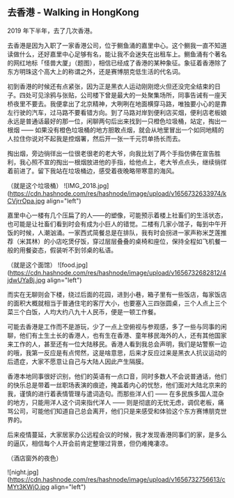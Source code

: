 ## 去香港 - Walking in HongKong

2019 年下半年，去了几次香港。

去香港是因为入职了一家香港公司，位于鲗鱼涌的嘉里中心。这个鲗我一直不知道读做什么，还好嘉里中心足够有名，能让我不会迷失在出租车上。鲗鱼涌有个著名的网红地标「怪兽大厦」（题图），相信已经成了香港的某种象征。象征着香港除了东方明珠这个高大上的称谓之外，还是赛博朋克低生活的代名词。

初到香港的时候还有点紧张，因为正是黑衣人运动刚刚熄火但还没完全结束的日子。四处可见涂鸦与张贴，公司楼下曾是最大的一处聚集场所，同事告诫有一座天桥夜里不要去。我便拿出了北京精神，大咧咧在地面横穿马路，唯独要小心的是靠左行驶的汽车，过马路不要看错方向。到了马路对岸到便利店买烟，便利店老板娘永远是普通话最好的那一位，闲聊两句后出来找到一只橙色垃圾桶，站定，掏出一根烟 —— 如果没有橙色垃圾桶的地方胆敢点烟，就会从地里冒出一个如同地精的人拉住你说对不起我是控烟署，然后开一张一千元罚单扬长而去。

掏出烟，旁边徜徉出一位很老很老的老大爷，向我比划了两个手指仿佛在宣告胜利，我心照不宣的掏出一根烟放进他的手指，给他点上，老大爷点点头，继续徜徉着前进了。留下我站在垃圾桶边，感受着夜晚略带寒意的海风。

（就是这个垃圾桶）
![IMG_2018.jpg](https://cdn.hashnode.com/res/hashnode/image/upload/v1656732633974/kCVjrrOpa.jpg align="left")

嘉里中心一楼有几个压扁了的人——的塑像，可能预示着楼上社畜们的生活状态，也可能是让社畜们看到时会有成为小巨人的错觉。二楼有几家小馆子，每到中午开饭的时候，人潮汹涌。一家西式简餐总是在排队，我有时会拐进一家声称米芝莲推荐（米其林）的小店吃煲仔饭，穿过层层叠叠的桌椅和座位，保持全程如飞机餐一般的用餐姿态，假装听不到邻桌的私语。

（就是这个面馆）
![food.jpg](https://cdn.hashnode.com/res/hashnode/image/upload/v1656732682812/4jdwUYaBj.jpg align="left")

而实在无聊则会下楼，绕过后面的花园，进到小巷，箱子里有一些饭店，每家饭店的面积大概就相当于普通住宅的客厅大小，也要塞入三四张圆桌，三个人点上三个菜三个白饭，人均大约八九十人民币，便是一顿工作餐。

可能去香港是工作而不是游玩，少了一点上空俯视与参观感，多了一些与同事的闲聊，他们有土生土长的香港人，也有生在香港、童年移民海外的人，还有其他国家来工作的人，甚至还有一位大陆移民。香港人看到我总会声明，我们是站警察一边的哦，我第一反应是有点愕然，这是啥意思，后来才反应过来是黑衣人抗议运动的后遗症，大家不愿意让自己与大陆人因此产生隔膜。

香港本地同事很好识别，他们的英语有一点口音，同时多数人不会说普通话，他们的快乐总是带着一丝职场表演的痕迹，掩盖着内心的忧愁，他们面对大陆北京来的我，谨慎的进行着表情管理与遣词造句。而那些洋人们 —— 在多民族多国人混杂的地方，只能用洋人这个词来指代洋人 —— 则是彻底的无忧无虑，调侃老板，痛骂公司，可能他们知道自己总会离开，他们只是来感受和体验这个东方赛博朋克世界的。

后来疫情蔓延，大家居家办公远程会议的时候，我才发现香港同事们的家，是多么的逼仄，相信每个人开会前肯定整理过背景，但仍难掩凄凉。

（酒店窗外的夜色）

![night.jpg](https://cdn.hashnode.com/res/hashnode/image/upload/v1656732756613/cMYt3KWjO.jpg align="left")
